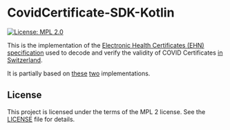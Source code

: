 # CovidCertificate-SDK-Kotlin

[![License: MPL 2.0](https://img.shields.io/badge/License-MPL%202.0-brightgreen.svg)](https://github.com/admin-ch/CovidCertificate-SDK-Kotlin/blob/main/LICENSE)

This is the implementation of the [Electronic Health Certificates (EHN) specification](https://github.com/ehn-digital-green-development/hcert-spec)
used to decode and verify the validity of COVID Certificates [in Switzerland](https://github.com/admin-ch/CovidCertificate-App-Android).

It is partially based on [these](https://github.com/ehn-digital-green-development/hcert-kotlin)
[two](https://github.com/DIGGSweden/dgc-java) implementations.

## License

This project is licensed under the terms of the MPL 2 license. See the [LICENSE](LICENSE) file for details.
